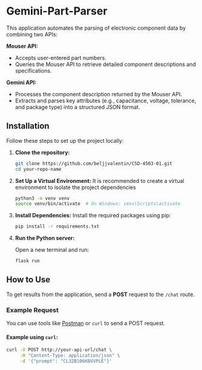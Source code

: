 # Gemini-Part-Parser
This application automates the parsing of electronic component data by combining two APIs:

**Mouser API:**
- Accepts user-entered part numbers.
- Queries the Mouser API to retrieve detailed component descriptions and specifications.

**Gemini API:**
- Processes the component description returned by the Mouser API.
- Extracts and parses key attributes (e.g., capacitance, voltage, tolerance, and package type) into a structured JSON format.

## Installation

Follow these steps to set up the project locally:

1. **Clone the repository:**

    ```bash
    git clone https://github.com/beljjvalentin/CSD-4503-01.git
    cd your-repo-name
   
2. **Set Up a Virtual Environment:**
    It is recommended to create a virtual environment to isolate the project dependencies

    ```bash
    python3 -m venv venv
    source venv/bin/activate  # On Windows: venv\Scripts\activate

    
3. **Install Dependencies:**
   Install the required packages using pip:

    ```bash
    pip install -r requirements.txt

4. **Run the Python server:**

    Open a new terminal and run:

    ```bash
    flask run

## How to Use

To get results from the application, send a **POST** request to the `/chat` route.

### Example Request
You can use tools like [Postman](https://www.postman.com/) or `curl` to send a POST request.

#### Example using `curl`:
```bash
curl -X POST http://your-api-url/chat \
     -H "Content-Type: application/json" \
     -d '{"prompt": "CL32B106KBVVPLE"}'
